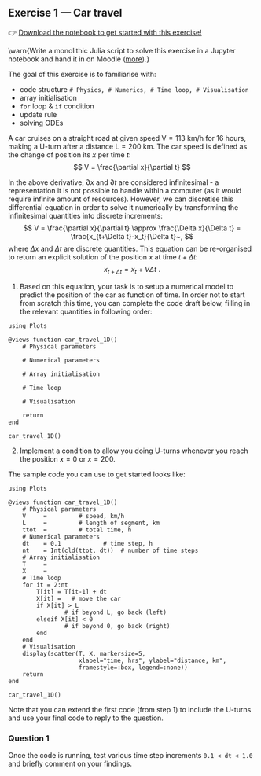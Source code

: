 <!--This file was generated, do not modify it.-->
## Exercise 1 — **Car travel**

👉 [Download the notebook to get started with this exercise!](https://github.com/eth-vaw-glaciology/course-101-0250-00/blob/main/exercise-notebooks/notebooks/lecture1_ex1.ipynb)

\warn{Write a monolithic Julia script to solve this exercise in a Jupyter notebook and hand it in on Moodle ([more](/homework)).}

The goal of this exercise is to familiarise with:
- code structure `# Physics, # Numerics, # Time loop, # Visualisation`
- array initialisation
- `for` loop & `if` condition
- update rule
- solving ODEs

A car cruises on a straight road at given speed $\mathrm{V = 113}$ km/h for 16 hours, making a U-turn after a distance $\mathrm{L = 200}$ km. The car speed is defined as the change of position its $x$ per time $t$:
$$
V = \frac{\partial x}{\partial t}
$$

In the above derivative, $\partial x$ and $\partial t$ are considered infinitesimal - a representation it is not possible to handle within a computer (as it would require infinite amount of resources). However, we can discretise this differential equation in order to solve it numerically by transforming the infinitesimal quantities into discrete increments:
$$
V = \frac{\partial x}{\partial t} \approx \frac{\Delta x}{\Delta t} = \frac{x_{t+\Delta t}-x_t}{\Delta t}~,
$$
where $\Delta x$ and $\Delta t$ are discrete quantities. This equation can be re-organised to return an explicit solution of the position $x$ at time $t+\Delta t$:
$$
x_{t+\Delta t} = x_{t} + V \Delta t~.
$$

1. Based on this equation, your task is to setup a numerical model to predict the position of the car as function of time. In order not to start from scratch this time, you can complete the code draft below, filling in the relevant quantities in following order:

````julia:ex1
using Plots

@views function car_travel_1D()
    # Physical parameters

    # Numerical parameters

    # Array initialisation

    # Time loop

    # Visualisation

    return
end

car_travel_1D()
````

2. Implement a condition to allow you doing U-turns whenever you reach the position $x=0$ or $x=200$.

The sample code you can use to get started looks like:

````julia:ex2
using Plots

@views function car_travel_1D()
    # Physical parameters
    V     =         # speed, km/h
    L     =         # length of segment, km
    ttot  =         # total time, h
    # Numerical parameters
    dt    = 0.1            # time step, h
    nt    = Int(cld(ttot, dt))  # number of time steps
    # Array initialisation
    T     =
    X     =
    # Time loop
    for it = 2:nt
        T[it] = T[it-1] + dt
        X[it] =   # move the car
        if X[it] > L
                # if beyond L, go back (left)
        elseif X[it] < 0
                # if beyond 0, go back (right)
        end
    end
    # Visualisation
    display(scatter(T, X, markersize=5,
                    xlabel="time, hrs", ylabel="distance, km",
                    framestyle=:box, legend=:none))
    return
end

car_travel_1D()
````

Note that you can extend the first code (from step 1) to include the U-turns and use your final code to reply to the question.

### Question 1

Once the code is running, test various time step increments `0.1 < dt < 1.0` and briefly comment on your findings.

